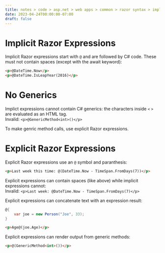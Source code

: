 ```yaml
---
title: notes > code > asp.net > web apps > common > razor syntax > implicit and explicit expressions
date: 2023-04-24T00:00:00-07:00
draft: false
---
```


# Implicit Razor Expressions
Implicit Razor expressions start with `@` and are followed by C# code.  These must not contain spaces (except with the await keyword):   
```html
<p>@DateTime.Now</p>
<p>@DateTime.IsLeapYear(2016)</p>
```

# No Generics
Implict expressions cannot contain C# generics:  the characters inside `<` `>` are evaluated as an HTML tag.  
Invalid:  `<p>@GenericMethod<int>()</p>`

To make genric method calls, use explicit Razor expressions.

# Explicit Razor Expressions
Explicit Razor expressions use an `@` symbol and paranthesis:  
```html
<p>Last week this time: @(DateTime.Now - TimeSpan.FromDays(7))</p>
```

Explicit expressions can contain spaces (like above) while implicit expressions cannot:  
Invalid:  `<p>Last week: @DateTime.Now - TimeSpan.FromDays(7)</p>`

Explicit expressions can concatenate text with an expression result:
```cs
@{
    var joe = new Person("Joe", 33);
}
```
```html
<p>Age@(joe.Age)</p>
```

Explicit expressions can render output from generic methods:
```html
<p>@(GenericMethod<int>())</p>
```
